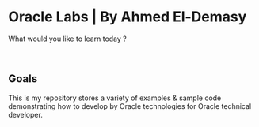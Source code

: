 # Oracle Labs | By Ahmed El-Demasy
What would you like to learn today ?

<br>

## Goals
 This is my repository stores a variety of examples & sample code demonstrating how to develop by Oracle technologies for Oracle technical developer.


